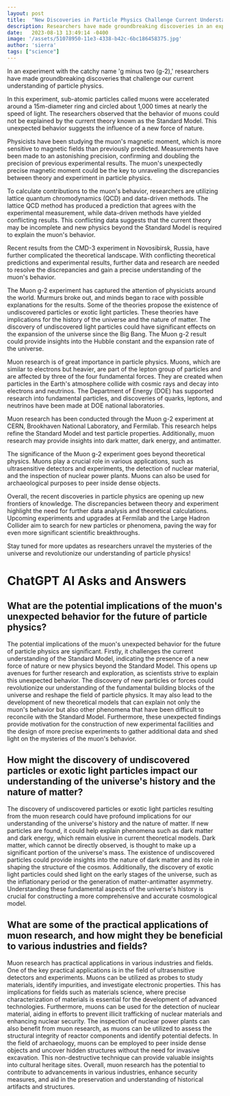 ```yaml
---
layout: post
title:  "New Discoveries in Particle Physics Challenge Current Understanding"
description: Researchers have made groundbreaking discoveries in an experiment called 'g minus two (g-2)' that challenge our understanding of particle physics.
date:   2023-08-13 13:49:14 -0400
image: '/assets/51078950-11e3-4338-b42c-6bc186458375.jpg'
author: 'sierra'
tags: ["science"]
---
```


In an experiment with the catchy name 'g minus two (g-2),' researchers have made groundbreaking discoveries that challenge our current understanding of particle physics.

In this experiment, sub-atomic particles called muons were accelerated around a 15m-diameter ring and circled about 1,000 times at nearly the speed of light. The researchers observed that the behavior of muons could not be explained by the current theory known as the Standard Model. This unexpected behavior suggests the influence of a new force of nature.

Physicists have been studying the muon's magnetic moment, which is more sensitive to magnetic fields than previously predicted. Measurements have been made to an astonishing precision, confirming and doubling the precision of previous experimental results. The muon's unexpectedly precise magnetic moment could be the key to unraveling the discrepancies between theory and experiment in particle physics.

To calculate contributions to the muon's behavior, researchers are utilizing lattice quantum chromodynamics (QCD) and data-driven methods. The lattice QCD method has produced a prediction that agrees with the experimental measurement, while data-driven methods have yielded conflicting results. This conflicting data suggests that the current theory may be incomplete and new physics beyond the Standard Model is required to explain the muon's behavior.

Recent results from the CMD-3 experiment in Novosibirsk, Russia, have further complicated the theoretical landscape. With conflicting theoretical predictions and experimental results, further data and research are needed to resolve the discrepancies and gain a precise understanding of the muon's behavior.

The Muon g-2 experiment has captured the attention of physicists around the world. Murmurs broke out, and minds began to race with possible explanations for the results. Some of the theories propose the existence of undiscovered particles or exotic light particles. These theories have implications for the history of the universe and the nature of matter. The discovery of undiscovered light particles could have significant effects on the expansion of the universe since the Big Bang. The Muon g-2 result could provide insights into the Hubble constant and the expansion rate of the universe.

Muon research is of great importance in particle physics. Muons, which are similar to electrons but heavier, are part of the lepton group of particles and are affected by three of the four fundamental forces. They are created when particles in the Earth's atmosphere collide with cosmic rays and decay into electrons and neutrinos. The Department of Energy (DOE) has supported research into fundamental particles, and discoveries of quarks, leptons, and neutrinos have been made at DOE national laboratories.

Muon research has been conducted through the Muon g-2 experiment at CERN, Brookhaven National Laboratory, and Fermilab. This research helps refine the Standard Model and test particle properties. Additionally, muon research may provide insights into dark matter, dark energy, and antimatter.

The significance of the Muon g-2 experiment goes beyond theoretical physics. Muons play a crucial role in various applications, such as ultrasensitive detectors and experiments, the detection of nuclear material, and the inspection of nuclear power plants. Muons can also be used for archaeological purposes to peer inside dense objects.

Overall, the recent discoveries in particle physics are opening up new frontiers of knowledge. The discrepancies between theory and experiment highlight the need for further data analysis and theoretical calculations. Upcoming experiments and upgrades at Fermilab and the Large Hadron Collider aim to search for new particles or phenomena, paving the way for even more significant scientific breakthroughs.

Stay tuned for more updates as researchers unravel the mysteries of the universe and revolutionize our understanding of particle physics!


# ChatGPT AI Asks and Answers
## What are the potential implications of the muon's unexpected behavior for the future of particle physics?
The potential implications of the muon's unexpected behavior for the future of particle physics are significant. Firstly, it challenges the current understanding of the Standard Model, indicating the presence of a new force of nature or new physics beyond the Standard Model. This opens up avenues for further research and exploration, as scientists strive to explain this unexpected behavior. The discovery of new particles or forces could revolutionize our understanding of the fundamental building blocks of the universe and reshape the field of particle physics. It may also lead to the development of new theoretical models that can explain not only the muon's behavior but also other phenomena that have been difficult to reconcile with the Standard Model. Furthermore, these unexpected findings provide motivation for the construction of new experimental facilities and the design of more precise experiments to gather additional data and shed light on the mysteries of the muon's behavior.

## How might the discovery of undiscovered particles or exotic light particles impact our understanding of the universe's history and the nature of matter?
The discovery of undiscovered particles or exotic light particles resulting from the muon research could have profound implications for our understanding of the universe's history and the nature of matter. If new particles are found, it could help explain phenomena such as dark matter and dark energy, which remain elusive in current theoretical models. Dark matter, which cannot be directly observed, is thought to make up a significant portion of the universe's mass. The existence of undiscovered particles could provide insights into the nature of dark matter and its role in shaping the structure of the cosmos. Additionally, the discovery of exotic light particles could shed light on the early stages of the universe, such as the inflationary period or the generation of matter-antimatter asymmetry. Understanding these fundamental aspects of the universe's history is crucial for constructing a more comprehensive and accurate cosmological model.

## What are some of the practical applications of muon research, and how might they be beneficial to various industries and fields?
Muon research has practical applications in various industries and fields. One of the key practical applications is in the field of ultrasensitive detectors and experiments. Muons can be utilized as probes to study materials, identify impurities, and investigate electronic properties. This has implications for fields such as materials science, where precise characterization of materials is essential for the development of advanced technologies. Furthermore, muons can be used for the detection of nuclear material, aiding in efforts to prevent illicit trafficking of nuclear materials and enhancing nuclear security. The inspection of nuclear power plants can also benefit from muon research, as muons can be utilized to assess the structural integrity of reactor components and identify potential defects. In the field of archaeology, muons can be employed to peer inside dense objects and uncover hidden structures without the need for invasive excavation. This non-destructive technique can provide valuable insights into cultural heritage sites. Overall, muon research has the potential to contribute to advancements in various industries, enhance security measures, and aid in the preservation and understanding of historical artifacts and structures.

